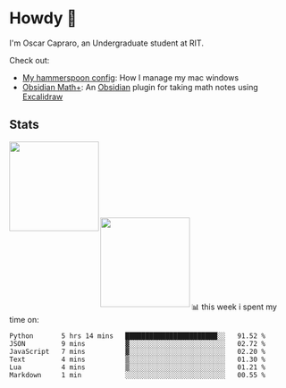 # Howdy :wave:
I'm Oscar Capraro, an Undergraduate student at RIT.


Check out:
- [My hammerspoon config](https://github.com/ocapraro/.hammerspoon): How I manage my mac windows
- [Obsidian Math+](https://github.com/ocapraro/obsidian-math-plus): An [Obsidian](https://obsidian.md/) plugin for taking math notes using [Excalidraw](https://github.com/excalidraw/excalidraw)

## Stats

<div width="100%"><a href="https://github.com/anuraghazra/github-readme-stats">
<img align="left" height="160em" src="https://github-readme-stats.vercel.app/api?username=ocapraro&show_icons=true&theme=dark&count_private=true" />
<br><br><br><br><br><br><br><br>
<img align="left" height="160em" src="https://github-readme-stats.vercel.app/api/top-langs/?username=ocapraro&theme=dark&layout=compact&count_private=true" />
</a></div>

<br><br><br><br><br><br><br><br>
📊 this week i spent my time on:
<!--START_SECTION:waka-->

```text
Python       5 hrs 14 mins   ███████████████████████░░   91.52 %
JSON         9 mins          ▓░░░░░░░░░░░░░░░░░░░░░░░░   02.72 %
JavaScript   7 mins          ▓░░░░░░░░░░░░░░░░░░░░░░░░   02.20 %
Text         4 mins          ▒░░░░░░░░░░░░░░░░░░░░░░░░   01.30 %
Lua          4 mins          ▒░░░░░░░░░░░░░░░░░░░░░░░░   01.21 %
Markdown     1 min           ░░░░░░░░░░░░░░░░░░░░░░░░░   00.55 %
```

<!--END_SECTION:waka-->
